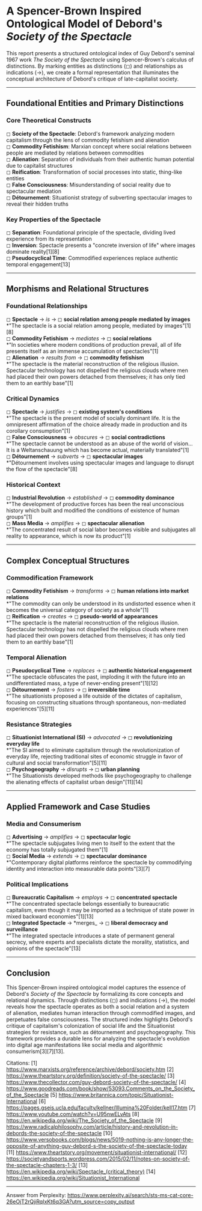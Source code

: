 # A Spencer-Brown Inspired Ontological Model of Debord's *Society of the Spectacle*

This report presents a structured ontological index of Guy Debord's seminal 1967 work *The Society of the Spectacle* using Spencer-Brown's calculus of distinctions. By marking entities as distinctions (◻) and relationships as indications (→), we create a formal representation that illuminates the conceptual architecture of Debord's critique of late-capitalist society.

---

## Foundational Entities and Primary Distinctions

### Core Theoretical Constructs  
◻ **Society of the Spectacle**: Debord's framework analyzing modern capitalism through the lens of commodity fetishism and alienation  
◻ **Commodity Fetishism**: Marxian concept where social relations between people are mediated by relations between commodities  
◻ **Alienation**: Separation of individuals from their authentic human potential due to capitalist structures  
◻ **Reification**: Transformation of social processes into static, thing-like entities  
◻ **False Consciousness**: Misunderstanding of social reality due to spectacular mediation  
◻ **Détournement**: Situationist strategy of subverting spectacular images to reveal their hidden truths  

### Key Properties of the Spectacle  
◻ **Separation**: Foundational principle of the spectacle, dividing lived experience from its representation  
◻ **Inversion**: Spectacle presents a "concrete inversion of life" where images dominate reality[1][8]  
◻ **Pseudocyclical Time**: Commodified experiences replace authentic temporal engagement[13]  

---

## Morphisms and Relational Structures  

### Foundational Relationships  
◻ **Spectacle** → *is* → ◻ **social relation among people mediated by images**  
   *"The spectacle is a social relation among people, mediated by images"[1][8]  
◻ **Commodity Fetishism** → *mediates* → ◻ **social relations**  
   *"In societies where modern conditions of production prevail, all of life presents itself as an immense accumulation of spectacles"[1]  
◻ **Alienation** → *results from* → ◻ **commodity fetishism**  
   *"The spectacle is the material reconstruction of the religious illusion. Spectacular technology has not dispelled the religious clouds where men had placed their own powers detached from themselves; it has only tied them to an earthly base"[1]  

### Critical Dynamics  
◻ **Spectacle** → *justifies* → ◻ **existing system's conditions**  
   *"The spectacle is the present model of socially dominant life. It is the omnipresent affirmation of the choice already made in production and its corollary consumption"[1]  
◻ **False Consciousness** → *obscures* → ◻ **social contradictions**  
   *"The spectacle cannot be understood as an abuse of the world of vision... It is a Weltanschauung which has become actual, materially translated"[1]  
◻ **Détournement** → *subverts* → ◻ **spectacular images**  
   *"Détournement involves using spectacular images and language to disrupt the flow of the spectacle"[8]  

### Historical Context  
◻ **Industrial Revolution** → *established* → ◻ **commodity dominance**  
   *"The development of productive forces has been the real unconscious history which built and modified the conditions of existence of human groups"[1]  
◻ **Mass Media** → *amplifies* → ◻ **spectacular alienation**  
   *"The concentrated result of social labor becomes visible and subjugates all reality to appearance, which is now its product"[1]  

---

## Complex Conceptual Structures  

### Commodification Framework  
◻ **Commodity Fetishism** → *transforms* → ◻ **human relations into market relations**  
   *"The commodity can only be understood in its undistorted essence when it becomes the universal category of society as a whole"[1]  
◻ **Reification** → *creates* → ◻ **pseudo-world of appearances**  
   *"The spectacle is the material reconstruction of the religious illusion. Spectacular technology has not dispelled the religious clouds where men had placed their own powers detached from themselves; it has only tied them to an earthly base"[1]  

### Temporal Alienation  
◻ **Pseudocyclical Time** → *replaces* → ◻ **authentic historical engagement**  
   *"The spectacle obfuscates the past, imploding it with the future into an undifferentiated mass, a type of never-ending present"[1][12]  
◻ **Détournement** → *fosters* → ◻ **irreversible time**  
   *"The situationists proposed a life outside of the dictates of capitalism, focusing on constructing situations through spontaneous, non-mediated experiences"[5][11]  

### Resistance Strategies  
◻ **Situationist International (SI)** → *advocated* → ◻ **revolutionizing everyday life**  
   *"The SI aimed to eliminate capitalism through the revolutionization of everyday life, rejecting traditional sites of economic struggle in favor of cultural and social transformation"[5][11]  
◻ **Psychogeography** → *disrupts* → ◻ **urban planning**  
   *"The Situationists developed methods like psychogeography to challenge the alienating effects of capitalist urban design"[11][14]  

---

## Applied Framework and Case Studies  

### Media and Consumerism  
◻ **Advertising** → *amplifies* → ◻ **spectacular logic**  
   *"The spectacle subjugates living men to itself to the extent that the economy has totally subjugated them"[1]  
◻ **Social Media** → *extends* → ◻ **spectacular dominance**  
   *"Contemporary digital platforms reinforce the spectacle by commodifying identity and interaction into measurable data points"[3][7]  

### Political Implications  
◻ **Bureaucratic Capitalism** → *employs* → ◻ **concentrated spectacle**  
   *"The concentrated spectacle belongs essentially to bureaucratic capitalism, even though it may be imported as a technique of state power in mixed backward economies"[1][13]  
◻ **Integrated Spectacle** → *merges_ → ◻ **liberal democracy and surveillance**  
   *"The integrated spectacle introduces a state of permanent general secrecy, where experts and specialists dictate the morality, statistics, and opinions of the spectacle"[13]  

---

## Conclusion  

This Spencer-Brown inspired ontological model captures the essence of Debord's *Society of the Spectacle* by formalizing its core concepts and relational dynamics. Through distinctions (◻) and indications (→), the model reveals how the spectacle operates as both a social relation and a system of alienation, mediates human interaction through commodified images, and perpetuates false consciousness. The structured index highlights Debord's critique of capitalism's colonization of social life and the Situationist strategies for resistance, such as détournement and psychogeography. This framework provides a durable lens for analyzing the spectacle's evolution into digital age manifestations like social media and algorithmic consumerism[3][7][13].

Citations:
[1] https://www.marxists.org/reference/archive/debord/society.htm
[2] https://www.theartstory.org/definition/society-of-the-spectacle/
[3] https://www.thecollector.com/guy-debord-society-of-the-spectacle/
[4] https://www.goodreads.com/book/show/53093.Comments_on_the_Society_of_the_Spectacle
[5] https://www.britannica.com/topic/Situationist-International
[6] https://pages.gseis.ucla.edu/faculty/kellner/Illumina%20Folder/kell17.htm
[7] https://www.youtube.com/watch?v=U95nwELvAts
[8] https://en.wikipedia.org/wiki/The_Society_of_the_Spectacle
[9] https://www.radicalphilosophy.com/article/history-and-revolution-in-debords-the-society-of-the-spectacle
[10] https://www.versobooks.com/blogs/news/5019-nothing-is-any-longer-the-opposite-of-anything-guy-debord-s-the-society-of-the-spectacle-today
[11] https://www.theartstory.org/movement/situationist-international/
[12] https://societyandsports.wordpress.com/2015/02/11/notes-on-society-of-the-spectacle-chapters-1-3/
[13] https://en.wikipedia.org/wiki/Spectacle_(critical_theory)
[14] https://en.wikipedia.org/wiki/Situationist_International

---
Answer from Perplexity: https://www.perplexity.ai/search/sts-ms-cat-core-26eOjT2rQjiRqIxKt6q3GA?utm_source=copy_output